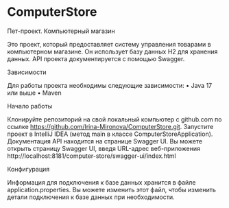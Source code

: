 # ComputerStore
Пет-проект. Компьютерный магазин

Это проект, который предоставляет систему управления товарами в компьютерном магазине. Он использует базу данных H2 для хранения данных. API проекта документируется с помощью Swagger.

Зависимости

Для работы проекта необходимы следующие зависимости: • Java 17 или выше • Maven 

Начало работы

Клонируйте репозиторий на свой локальный компьютер с github.com по ссылке https://github.com/Irina-Mironova/ComputerStore.git.
Запустите проект в IntelliJ IDEA (метод main в классе ComputerStoreApplication).
Документация API находится на странице Swagger UI. Вы можете открыть страницу Swagger UI, введя URL-адрес веб-приложения 
http://localhost:8181/computer-store/swagger-ui/index.html

Конфигурация

Информация для подключения к базе данных хранится в файле application.properties. Вы можете изменить этот файл, чтобы изменить детали подключения к базе данных при необходимости.
